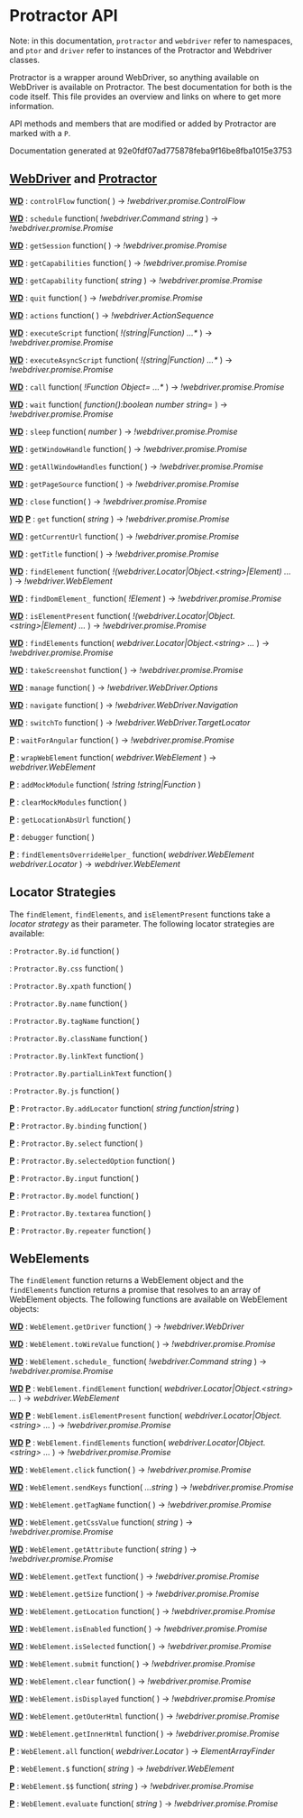 Protractor API
==============

Note: in this documentation, `protractor` and `webdriver` refer to namespaces,
and `ptor` and `driver` refer to instances of the Protractor and Webdriver
classes.

Protractor is a wrapper around WebDriver, so anything available on WebDriver
is available on Protractor. The best documentation for both is the code itself.
This file provides an overview and links on where to get more information.

API methods and members that are modified or added by Protractor are marked
with a `P`.

Documentation generated at 92e0fdf07ad775878feba9f16be8fba1015e3753

[WebDriver](https://code.google.com/p/selenium/source/browse/javascript/webdriver/webdriver.js) and [Protractor](https://github.com/angular/protractor/blob/master/lib/protractor.js)
------------------

[**WD**](https://code.google.com/p/selenium/source/browse/javascript/webdriver/webdriver.js#242)  : 
`controlFlow` function(  )  -> _!webdriver.promise.ControlFlow_

[**WD**](https://code.google.com/p/selenium/source/browse/javascript/webdriver/webdriver.js#251)  : 
`schedule` function( _!webdriver.Command_ _string_  )  -> _!webdriver.promise.Promise_

[**WD**](https://code.google.com/p/selenium/source/browse/javascript/webdriver/webdriver.js#303)  : 
`getSession` function(  )  -> _!webdriver.promise.Promise_

[**WD**](https://code.google.com/p/selenium/source/browse/javascript/webdriver/webdriver.js#311)  : 
`getCapabilities` function(  )  -> _!webdriver.promise.Promise_

[**WD**](https://code.google.com/p/selenium/source/browse/javascript/webdriver/webdriver.js#322)  : 
`getCapability` function( _string_  )  -> _!webdriver.promise.Promise_

[**WD**](https://code.google.com/p/selenium/source/browse/javascript/webdriver/webdriver.js#337)  : 
`quit` function(  )  -> _!webdriver.promise.Promise_

[**WD**](https://code.google.com/p/selenium/source/browse/javascript/webdriver/webdriver.js#356)  : 
`actions` function(  )  -> _!webdriver.ActionSequence_

[**WD**](https://code.google.com/p/selenium/source/browse/javascript/webdriver/webdriver.js#374)  : 
`executeScript` function( _!(string|Function)_ _...*_  )  -> _!webdriver.promise.Promise_

[**WD**](https://code.google.com/p/selenium/source/browse/javascript/webdriver/webdriver.js#423)  : 
`executeAsyncScript` function( _!(string|Function)_ _...*_  )  -> _!webdriver.promise.Promise_

[**WD**](https://code.google.com/p/selenium/source/browse/javascript/webdriver/webdriver.js#514)  : 
`call` function( _!Function_ _Object=_ _...*_  )  -> _!webdriver.promise.Promise_

[**WD**](https://code.google.com/p/selenium/source/browse/javascript/webdriver/webdriver.js#533)  : 
`wait` function( _function():boolean_ _number_ _string=_  )  -> _!webdriver.promise.Promise_

[**WD**](https://code.google.com/p/selenium/source/browse/javascript/webdriver/webdriver.js#549)  : 
`sleep` function( _number_  )  -> _!webdriver.promise.Promise_

[**WD**](https://code.google.com/p/selenium/source/browse/javascript/webdriver/webdriver.js#560)  : 
`getWindowHandle` function(  )  -> _!webdriver.promise.Promise_

[**WD**](https://code.google.com/p/selenium/source/browse/javascript/webdriver/webdriver.js#572)  : 
`getAllWindowHandles` function(  )  -> _!webdriver.promise.Promise_

[**WD**](https://code.google.com/p/selenium/source/browse/javascript/webdriver/webdriver.js#584)  : 
`getPageSource` function(  )  -> _!webdriver.promise.Promise_

[**WD**](https://code.google.com/p/selenium/source/browse/javascript/webdriver/webdriver.js#599)  : 
`close` function(  )  -> _!webdriver.promise.Promise_

[**WD**](https://code.google.com/p/selenium/source/browse/javascript/webdriver/webdriver.js#610) [**P**](https://github.com/angular/protractor/blob/92e0fdf07ad775878feba9f16be8fba1015e3753/lib/protractor.js#L629) : 
`get` function( _string_  )  -> _!webdriver.promise.Promise_

[**WD**](https://code.google.com/p/selenium/source/browse/javascript/webdriver/webdriver.js#621)  : 
`getCurrentUrl` function(  )  -> _!webdriver.promise.Promise_

[**WD**](https://code.google.com/p/selenium/source/browse/javascript/webdriver/webdriver.js#633)  : 
`getTitle` function(  )  -> _!webdriver.promise.Promise_

[**WD**](https://code.google.com/p/selenium/source/browse/javascript/webdriver/webdriver.js#644)  : 
`findElement` function( _!(webdriver.Locator|Object.&lt;string&gt;|Element)_ _..._  )  -> _!webdriver.WebElement_

[**WD**](https://code.google.com/p/selenium/source/browse/javascript/webdriver/webdriver.js#718)  : 
`findDomElement_` function( _!Element_  )  -> _!webdriver.promise.Promise_

[**WD**](https://code.google.com/p/selenium/source/browse/javascript/webdriver/webdriver.js#766)  : 
`isElementPresent` function( _!(webdriver.Locator|Object.&lt;string&gt;|Element)_ _..._  )  -> _!webdriver.promise.Promise_

[**WD**](https://code.google.com/p/selenium/source/browse/javascript/webdriver/webdriver.js#793)  : 
`findElements` function( _webdriver.Locator|Object.&lt;string&gt;_ _..._  )  -> _!webdriver.promise.Promise_

[**WD**](https://code.google.com/p/selenium/source/browse/javascript/webdriver/webdriver.js#829)  : 
`takeScreenshot` function(  )  -> _!webdriver.promise.Promise_

[**WD**](https://code.google.com/p/selenium/source/browse/javascript/webdriver/webdriver.js#848)  : 
`manage` function(  )  -> _!webdriver.WebDriver.Options_

[**WD**](https://code.google.com/p/selenium/source/browse/javascript/webdriver/webdriver.js#857)  : 
`navigate` function(  )  -> _!webdriver.WebDriver.Navigation_

[**WD**](https://code.google.com/p/selenium/source/browse/javascript/webdriver/webdriver.js#866)  : 
`switchTo` function(  )  -> _!webdriver.WebDriver.TargetLocator_

[**P**](https://github.com/angular/protractor/blob/92e0fdf07ad775878feba9f16be8fba1015e3753/lib/protractor.js#L395) : 
`waitForAngular` function(  )  -> _!webdriver.promise.Promise_

[**P**](https://github.com/angular/protractor/blob/92e0fdf07ad775878feba9f16be8fba1015e3753/lib/protractor.js#L424) : 
`wrapWebElement` function( _webdriver.WebElement_  )  -> _webdriver.WebElement_

[**P**](https://github.com/angular/protractor/blob/92e0fdf07ad775878feba9f16be8fba1015e3753/lib/protractor.js#L607) : 
`addMockModule` function( _!string_ _!string|Function_  ) 

[**P**](https://github.com/angular/protractor/blob/92e0fdf07ad775878feba9f16be8fba1015e3753/lib/protractor.js#L621) : 
`clearMockModules` function(  ) 

[**P**](https://github.com/angular/protractor/blob/92e0fdf07ad775878feba9f16be8fba1015e3753/lib/protractor.js#L696) : 
`getLocationAbsUrl` function(  ) 

[**P**](https://github.com/angular/protractor/blob/92e0fdf07ad775878feba9f16be8fba1015e3753/lib/protractor.js#L704) : 
`debugger` function(  ) 

[**P**](https://github.com/angular/protractor/blob/92e0fdf07ad775878feba9f16be8fba1015e3753/lib/protractor.js#L738) : 
`findElementsOverrideHelper_` function( _webdriver.WebElement_ _webdriver.Locator_  )  -> _webdriver.WebElement_


Locator Strategies
------------------

The `findElement`, `findElements`, and `isElementPresent` functions take
a _locator strategy_ as their parameter. The following locator strategies
are available:


 : 
`Protractor.By.id` function(  ) 

 : 
`Protractor.By.css` function(  ) 

 : 
`Protractor.By.xpath` function(  ) 

 : 
`Protractor.By.name` function(  ) 

 : 
`Protractor.By.tagName` function(  ) 

 : 
`Protractor.By.className` function(  ) 

 : 
`Protractor.By.linkText` function(  ) 

 : 
`Protractor.By.partialLinkText` function(  ) 

 : 
`Protractor.By.js` function(  ) 

[**P**](https://github.com/angular/protractor/blob/92e0fdf07ad775878feba9f16be8fba1015e3753/lib/locators.js#L21) : 
`Protractor.By.addLocator` function( _string_ _function|string_  ) 

[**P**](https://github.com/angular/protractor/blob/92e0fdf07ad775878feba9f16be8fba1015e3753/lib/locators.js#L44) : 
`Protractor.By.binding` function(  ) 

[**P**](https://github.com/angular/protractor/blob/92e0fdf07ad775878feba9f16be8fba1015e3753/lib/locators.js#L60) : 
`Protractor.By.select` function(  ) 

[**P**](https://github.com/angular/protractor/blob/92e0fdf07ad775878feba9f16be8fba1015e3753/lib/locators.js#L76) : 
`Protractor.By.selectedOption` function(  ) 

[**P**](https://github.com/angular/protractor/blob/92e0fdf07ad775878feba9f16be8fba1015e3753/lib/locators.js#L91) : 
`Protractor.By.input` function(  ) 

[**P**](https://github.com/angular/protractor/blob/92e0fdf07ad775878feba9f16be8fba1015e3753/lib/locators.js#L107) : 
`Protractor.By.model` function(  ) 

[**P**](https://github.com/angular/protractor/blob/92e0fdf07ad775878feba9f16be8fba1015e3753/lib/locators.js#L122) : 
`Protractor.By.textarea` function(  ) 

[**P**](https://github.com/angular/protractor/blob/92e0fdf07ad775878feba9f16be8fba1015e3753/lib/locators.js#L138) : 
`Protractor.By.repeater` function(  ) 



WebElements
-----------

The `findElement` function returns a WebElement object and the `findElements`
function returns a promise that resolves to an array of WebElement objects.
The following functions are available on WebElement objects:

[**WD**](https://code.google.com/p/selenium/source/browse/javascript/webdriver/webdriver.js#1559)  : 
`WebElement.getDriver` function(  )  -> _!webdriver.WebDriver_

[**WD**](https://code.google.com/p/selenium/source/browse/javascript/webdriver/webdriver.js#1567)  : 
`WebElement.toWireValue` function(  )  -> _!webdriver.promise.Promise_

[**WD**](https://code.google.com/p/selenium/source/browse/javascript/webdriver/webdriver.js#1577)  : 
`WebElement.schedule_` function( _!webdriver.Command_ _string_  )  -> _!webdriver.promise.Promise_

[**WD**](https://code.google.com/p/selenium/source/browse/javascript/webdriver/webdriver.js#1594) [**P**](https://github.com/angular/protractor/blob/92e0fdf07ad775878feba9f16be8fba1015e3753/lib/protractor.js#L548) : 
`WebElement.findElement` function( _webdriver.Locator|Object.&lt;string&gt;_ _..._  )  -> _webdriver.WebElement_

[**WD**](https://code.google.com/p/selenium/source/browse/javascript/webdriver/webdriver.js#1637) [**P**](https://github.com/angular/protractor/blob/92e0fdf07ad775878feba9f16be8fba1015e3753/lib/protractor.js#L591) : 
`WebElement.isElementPresent` function( _webdriver.Locator|Object.&lt;string&gt;_ _..._  )  -> _!webdriver.promise.Promise_

[**WD**](https://code.google.com/p/selenium/source/browse/javascript/webdriver/webdriver.js#1662) [**P**](https://github.com/angular/protractor/blob/92e0fdf07ad775878feba9f16be8fba1015e3753/lib/protractor.js#L566) : 
`WebElement.findElements` function( _webdriver.Locator|Object.&lt;string&gt;_ _..._  )  -> _!webdriver.promise.Promise_

[**WD**](https://code.google.com/p/selenium/source/browse/javascript/webdriver/webdriver.js#1689)  : 
`WebElement.click` function(  )  -> _!webdriver.promise.Promise_

[**WD**](https://code.google.com/p/selenium/source/browse/javascript/webdriver/webdriver.js#1701)  : 
`WebElement.sendKeys` function( _...string_  )  -> _!webdriver.promise.Promise_

[**WD**](https://code.google.com/p/selenium/source/browse/javascript/webdriver/webdriver.js#1758)  : 
`WebElement.getTagName` function(  )  -> _!webdriver.promise.Promise_

[**WD**](https://code.google.com/p/selenium/source/browse/javascript/webdriver/webdriver.js#1770)  : 
`WebElement.getCssValue` function( _string_  )  -> _!webdriver.promise.Promise_

[**WD**](https://code.google.com/p/selenium/source/browse/javascript/webdriver/webdriver.js#1794)  : 
`WebElement.getAttribute` function( _string_  )  -> _!webdriver.promise.Promise_

[**WD**](https://code.google.com/p/selenium/source/browse/javascript/webdriver/webdriver.js#1831)  : 
`WebElement.getText` function(  )  -> _!webdriver.promise.Promise_

[**WD**](https://code.google.com/p/selenium/source/browse/javascript/webdriver/webdriver.js#1844)  : 
`WebElement.getSize` function(  )  -> _!webdriver.promise.Promise_

[**WD**](https://code.google.com/p/selenium/source/browse/javascript/webdriver/webdriver.js#1857)  : 
`WebElement.getLocation` function(  )  -> _!webdriver.promise.Promise_

[**WD**](https://code.google.com/p/selenium/source/browse/javascript/webdriver/webdriver.js#1869)  : 
`WebElement.isEnabled` function(  )  -> _!webdriver.promise.Promise_

[**WD**](https://code.google.com/p/selenium/source/browse/javascript/webdriver/webdriver.js#1882)  : 
`WebElement.isSelected` function(  )  -> _!webdriver.promise.Promise_

[**WD**](https://code.google.com/p/selenium/source/browse/javascript/webdriver/webdriver.js#1894)  : 
`WebElement.submit` function(  )  -> _!webdriver.promise.Promise_

[**WD**](https://code.google.com/p/selenium/source/browse/javascript/webdriver/webdriver.js#1908)  : 
`WebElement.clear` function(  )  -> _!webdriver.promise.Promise_

[**WD**](https://code.google.com/p/selenium/source/browse/javascript/webdriver/webdriver.js#1922)  : 
`WebElement.isDisplayed` function(  )  -> _!webdriver.promise.Promise_

[**WD**](https://code.google.com/p/selenium/source/browse/javascript/webdriver/webdriver.js#1934)  : 
`WebElement.getOuterHtml` function(  )  -> _!webdriver.promise.Promise_

[**WD**](https://code.google.com/p/selenium/source/browse/javascript/webdriver/webdriver.js#1953)  : 
`WebElement.getInnerHtml` function(  )  -> _!webdriver.promise.Promise_

[**P**](https://github.com/angular/protractor/blob/92e0fdf07ad775878feba9f16be8fba1015e3753/lib/protractor.js#L149) : 
`WebElement.all` function( _webdriver.Locator_  )  -> _ElementArrayFinder_

[**P**](https://github.com/angular/protractor/blob/92e0fdf07ad775878feba9f16be8fba1015e3753/lib/protractor.js#L447) : 
`WebElement.$` function( _string_  )  -> _!webdriver.WebElement_

[**P**](https://github.com/angular/protractor/blob/92e0fdf07ad775878feba9f16be8fba1015e3753/lib/protractor.js#L476) : 
`WebElement.$$` function( _string_  )  -> _!webdriver.promise.Promise_

[**P**](https://github.com/angular/protractor/blob/92e0fdf07ad775878feba9f16be8fba1015e3753/lib/protractor.js#L529) : 
`WebElement.evaluate` function( _string_  )  -> _!webdriver.promise.Promise_



